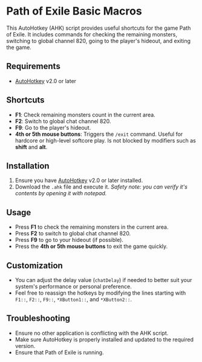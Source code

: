 # Path of Exile Basic Macros

This AutoHotkey (AHK) script provides useful shortcuts for the game Path of Exile. It includes commands for checking the remaining monsters, switching to global channel 820, going to the player's hideout, and exiting the game.

## Requirements

- [AutoHotkey](https://autohotkey.com/) v2.0 or later

## Shortcuts

- **F1**: Check remaining monsters count in the current area.
- **F2**: Switch to global chat channel 820.
- **F9**: Go to the player's hideout.
- **4th or 5th mouse buttons**: Triggers the `/exit` command. Useful for hardcore or high-level softcore play. Is not blocked by modifiers such as **shift** and **alt**.

## Installation

1. Ensure you have [AutoHotkey](https://autohotkey.com/) v2.0 or later installed.
2. Download the `.ahk` file and execute it. *Safety note: you can verify it's contents by opening it with notepad.*

## Usage

- Press **F1** to check the remaining monsters in the current area.
- Press **F2** to switch to global chat channel 820.
- Press **F9** to go to your hideout (if possible).
- Press the **4th or 5th mouse buttons** to exit the game quickly.

## Customization

- You can adjust the delay value (`chatDelay`) if needed to better suit your system's performance or personal preference.
- Feel free to reassign the hotkeys by modifying the lines starting with `F1::`, `F2::`, `F9::`, `*XButton1::`, and `*XButton2::`.

## Troubleshooting

- Ensure no other application is conflicting with the AHK script.
- Make sure AutoHotkey is properly installed and updated to the required version.
- Ensure that Path of Exile is running.